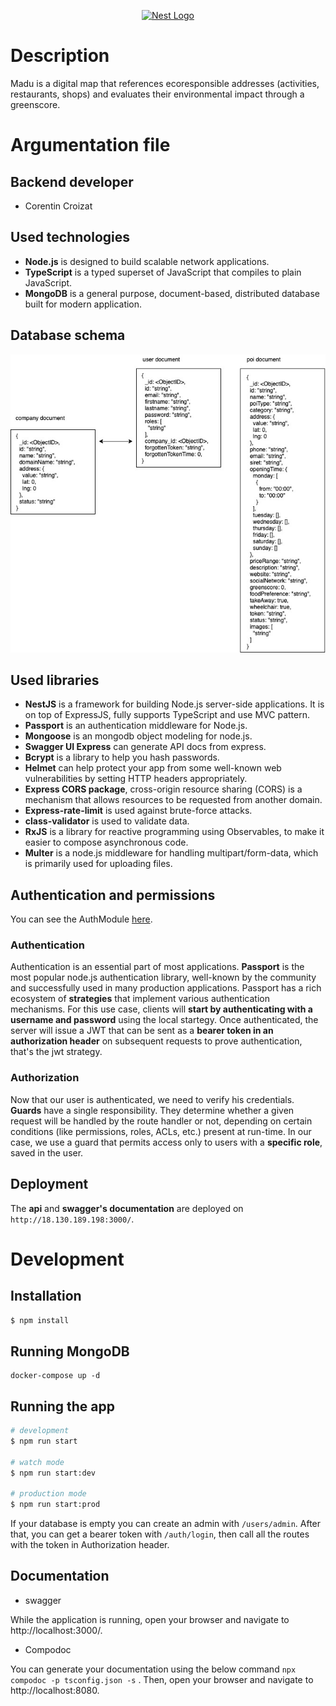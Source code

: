 <p align="center">
  <a href="http://nestjs.com/" target="blank"><img src="https://nestjs.com/img/logo_text.svg" width="320" alt="Nest Logo" /></a>
</p>


# Description

Madu is a digital map that references ecoresponsible addresses (activities, restaurants, shops) and evaluates their environmental impact through a greenscore.

# Argumentation file

## Backend developer

* Corentin Croizat

## Used technologies

* **Node.js** is designed to build scalable network applications.
* **TypeScript** is a typed superset of JavaScript that compiles to plain JavaScript.
* **MongoDB** is a general purpose, document-based, distributed database built for modern application.

## Database schema

<img src="./db-schema.jpg" alt="Database schema" />

## Used libraries

* **NestJS** is a framework for building Node.js server-side applications. It is on top of ExpressJS, fully supports TypeScript and use MVC pattern.
* **Passport** is an authentication middleware for Node.js.
* **Mongoose** is an  mongodb object modeling for node.js.
* **Swagger UI Express** can generate API docs from express.
* **Bcrypt** is a library to help you hash passwords.
* **Helmet** can help protect your app from some well-known web vulnerabilities by setting HTTP headers appropriately.
* **Express CORS package**, cross-origin resource sharing (CORS) is a mechanism that allows resources to be requested from another domain.
* **Express-rate-limit** is used against brute-force attacks.
* **class-validator** is used to validate data.
* **RxJS** is a library for reactive programming using Observables, to make it easier to compose asynchronous code.
* **Multer** is a node.js middleware for handling multipart/form-data, which is primarily used for uploading files.

## Authentication and permissions

You can see the AuthModule [here](./src/auth).

### Authentication

Authentication is an essential part of most applications. **Passport** is the most popular node.js authentication library, well-known by the community and successfully used in many production applications. Passport has a rich ecosystem of **strategies** that implement various authentication mechanisms. For this use case, clients will **start by authenticating with a username and password** using the local startegy. Once authenticated, the server will issue a JWT that can be sent as a **bearer token in an authorization header** on subsequent requests to prove authentication, that's the jwt strategy. 

### Authorization

Now that our user is authenticated, we need to verify his credentials.
**Guards** have a single responsibility. They determine whether a given request will be handled by the route handler or not, depending on certain conditions (like permissions, roles, ACLs, etc.) present at run-time. In our case, we use a guard that permits access only to users with a **specific role**, saved in the user.

## Deployment

The **api** and **swagger's documentation** are deployed on `http://18.130.189.198:3000/`.

# Development

## Installation

```bash
$ npm install
```

## Running MongoDB

```
docker-compose up -d
```

## Running the app

```bash
# development
$ npm run start

# watch mode
$ npm run start:dev

# production mode
$ npm run start:prod
```
If your database is empty you can create an admin with `/users/admin`.
After that, you can get a bearer token with `/auth/login`, then call all the routes with the token in Authorization header.

## Documentation

- swagger

While the application is running, open your browser and navigate to http://localhost:3000/.

- Compodoc

You can generate your documentation using the below command ``` npx compodoc -p tsconfig.json -s ``` . Then, open your browser and navigate to http://localhost:8080.